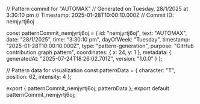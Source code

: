 // Pattern commit for "AUTOMAX"
// Generated on Tuesday, 28/1/2025 at 3:30:10 pm
// Timestamp: 2025-01-28T10:00:10.000Z
// Commit ID: nemjyrtj6oj

const patternCommit_nemjyrtj6oj = {
  id: "nemjyrtj6oj",
  text: "AUTOMAX",
  date: "28/1/2025",
  time: "3:30:10 pm",
  dayOfWeek: "Tuesday",
  timestamp: "2025-01-28T10:00:10.000Z",
  type: "pattern-generation",
  purpose: "GitHub contribution graph pattern",
  coordinates: {
    x: 24,
    y: 1
  },
  metadata: {
    generatedAt: "2025-07-24T18:26:02.701Z",
    version: "1.0.0"
  }
};

// Pattern data for visualization
const patternData = {
  character: "T",
  position: 62,
  intensity: 4
};

export { patternCommit_nemjyrtj6oj, patternData };
export default patternCommit_nemjyrtj6oj;
